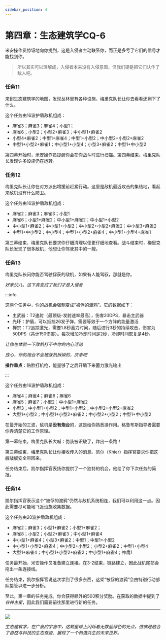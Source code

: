 ```yaml
---
sidebar_position: 4
---
```


# 第四章：生态建筑学CQ-6

米安操作员惊讶地向你提到，这是入侵者主动联系你，而正是多亏了它们的信号才能找到你。

> 所以其实可以理解成，入侵者本来没有入侵意图，但我们硬是把它们认作了敌人吧。

### 任务11

来到生态建筑学的地图，发现丛林里有各种设施，梅里克队长让你去看看还剩下了什么。

这个任务由16波护盾敌机组成：

- 麻雀3；麻雀3；麻雀4；小型1；
- 麻雀6；小型2；小型2+麻雀3；中小型1+麻雀2
- 小型4+麻雀2；中型1+麻雀4；中型1+小型2；中小型2+小型2+麻雀2
- 中型1+小型2+麻雀1；中小型1+小型4；小型3+麻雀2；中型1+中小型2

第四幕开始时，米安操作员提醒你会在你战斗时进行扫描。第四幕结束，梅里克队长发现许多设施仍在运转。

### 任务12

梅里克队长让你在对方派出增援前赶紧行动。这里是敌机最近攻击的集结地，看起来敌机没有什么防卫。

这个任务由16波护盾敌机组成：

- 麻雀2；麻雀3；麻雀3；小型1
- 麻雀6；小型1+麻雀2；中小型1+麻雀2；中小型1+小型2
- 中小型1+麻雀2；中小型1+小型2；中小型2+小型2+麻雀2；中小型3+麻雀2
- 中型1+中小型2；中小型4；中型1+小型2+麻雀4；中小型1+小型4+麻雀1

第三幕结束，梅里克队长要求你仔细清理以便更仔细地查看。战斗结束时，梅里克队长发现了很多敌机，他想让你驾驶其中的一艘。

### 任务13

梅里克队长问你能否驾驶俘获的敌机，如果有人能驾驭，那就是你。

*好家伙儿，这下真变成了我们才是入侵者*

:::info

这两个任务中，你的战机会强制变成“被俘的渡鸦”。它的数据如下：

- 主武器：T2速射（最顶级-发射速率最高），伤害20DPS，暴击主武器
- 光环：护盾，可以抵挡26发子弹，需要等效于一个方阵的能量激活
- 禅宗：T2追踪激光，需要1.8秒蓄力时间，随后进行3秒的持续攻击，伤害为50DPS（共计150伤害）。每次增加冷却时间是2秒，冷却时间恢复是4秒。

*让你也体验一下敌机打不中你的内心活动*

*放心，你的炮台不会被敌机拆掉的，庆幸吧*

**操作重点**：贴脸打机枪，能量够了之后开盾下来蓄力激光输出

:::

这个任务由16波护盾敌机组成：

- 麻雀4；麻雀4；麻雀6；麻雀6
- 麻雀5；麻雀7；小型2；中小型1+麻雀2
- 小型3；中小型1+小型2；中型1+小型2；中小型2+小型2+麻雀2
- 大型1+小型2；中小型1+小型2+麻雀2；中小型2+小型2；中型1+中小型2

在最开始的三波，敌机是**没有炮台**的，这是给你熟悉操作用。格鲁布斯指导者需要你弄清楚它的工作原理。

第一幕结束，梅里克队长大喊：伪装被识破了，炸出一条路！

第三幕结束，梅里克队长让你接收传入的消息。凯尔（Khier）指挥官要求你把这艘战舰安全带回来。

任务结束后，凯尔指挥官表扬你提供了一个独特的机会，他给了你下次任务的简报。

### 任务14

凯尔指挥官表示这个“被俘的渡鸦”仍然与敌机系统相连，我们可以利用这一点。因此需要尽可能地飞近设施收集数据。

这个任务由20波护盾敌机组成：

- 麻雀2；麻雀3；小型1+麻雀2；小型1+麻雀2；
- 麻雀8；小型2；小型2+麻雀3；中小型1+麻雀4
- 中小型1+麻雀4；小型3+麻雀2；中型1；中型1+小型2
- 中小型1+小型2+麻雀4；中小型2+小型2；小型2+麻雀2；中型1+小型4
- 大型1+麻雀4；中小型1+小型2+麻雀2；中小型1+麻雀4；神鹰1

任务最开始，米安操作员准备建立连接。在3-2结束，链路建立，因此战机尾部会拖出一条连接线。

任务结束，凯尔指挥官说这次学到了很多东西，这架“被俘的渡鸦”会由特别行动部队接管以进一步分析。

至此，第一章的任务完成。你会获得额外的500积分奖励。在获取的数据中提到了*谷神主星*，因此我们需要前往那里进行新的任务。

---

<img src="/Campaign/arc.png" style={{zoom:0.5}}/>

*生态建筑学，在广袤的宇宙中，这颗星球上闪烁着无数蓝绿色的光点，仿佛是融合了自然与科技的生态奇迹，展现了一个和谐共生的未来世界。*